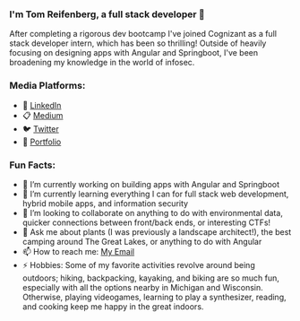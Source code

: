 ### I'm Tom Reifenberg, a full stack developer 👋

After completing a rigorous dev bootcamp I've joined Cognizant as a full stack developer intern, which has been so thrilling! Outside of heavily focusing on designing apps with Angular and Springboot, I've been broadening my knowledge in the world of infosec. 

<!--
**tomreifenberg/tomreifenberg** is a ✨ _special_ ✨ repository because its `README.md` (this file) appears on your GitHub profile.
-->

### Media Platforms:

- 🔗 [LinkedIn](http://linkedin.com/in/tomreifenberg) 
- 📋 [Medium](http://medium.com/@tomreifenberg) 
- 🐦 [Twitter](http://twitter.com/kernel_panicked)
- 💼 [Portfolio](https://tomreifenberg.github.io/)

### Fun Facts:

- 🔭 I’m currently working on building apps with Angular and Springboot
- 🌱 I’m currently learning everything I can for full stack web development, hybrid mobile apps, and information security
- :handshake: I’m looking to collaborate on anything to do with environmental data, quicker connections between front/back ends, or interesting CTFs!
- 💬 Ask me about plants (I was previously a landscape architect!), the best camping around The Great Lakes, or anything to do with Angular 
- 📫 How to reach me: [My Email](tomreifenberg@protonmail.com)
- ⚡  Hobbies: Some of my favorite activities revolve around being outdoors; hiking, backpacking, kayaking, and biking are so much fun, especially with all the options nearby in Michigan and Wisconsin. Otherwise, playing videogames, learning to play a synthesizer, reading, and cooking keep me happy in the great indoors.

